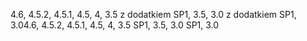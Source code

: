 <span data-ttu-id="4e81c-101">4.6, 4.5.2, 4.5.1, 4.5, 4, 3.5 z dodatkiem SP1, 3.5, 3.0 z dodatkiem SP1, 3.0</span><span class="sxs-lookup"><span data-stu-id="4e81c-101">4.6, 4.5.2, 4.5.1, 4.5, 4, 3.5 SP1, 3.5, 3.0 SP1, 3.0</span></span>